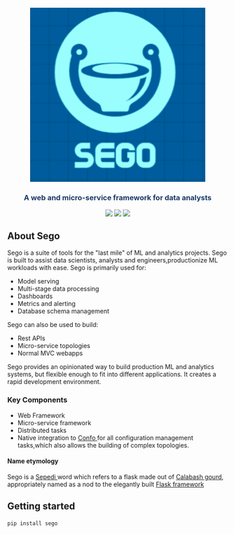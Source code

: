 


<p align="center"><img src="https://raw.githubusercontent.com/sambe-consulting/sego/master/sego/assets/logo.png?token=ASI6IMQLECOW25335IBSGZLAJFVMW" width="400"></p>

<p align="center"><h3 style="color: #193967; text-align: center">A web and micro-service framework for data analysts </h3></p>

<p align="center">
<a href="https://github.com/sambe-consulting/sego/actions/workflows/pytest-workflow.yml"><img src="https://github.com/sambe-consulting/sego/actions/workflows/pytest-workflow.yml/badge.svg"></a>
<a href="https://houndci.com"><img src="https://img.shields.io/badge/Reviewed_by-Hound-8E64B0.svg"></a>
<a href="https://github.com/apache/zookeeper/blob/master/LICENSE.txt"><img src="https://img.shields.io/github/license/apache/zookeeper"></a>


</p>

## About Sego

Sego is a suite of tools for the "last mile" of ML and analytics projects. Sego is built to assist data scientists, analysts and engineers,productionize 
ML workloads with ease. Sego is primarily used for:
- Model serving 
- Multi-stage data processing
- Dashboards 
- Metrics and alerting 
- Database schema management 


Sego can also be used to build:
- Rest APIs 
- Micro-service topologies 
- Normal MVC webapps 

Sego provides an opinionated way to build production ML and analytics systems, but flexible enough to fit into different applications. It creates a 
rapid development environment. 

### Key Components
- Web Framework
- Micro-service framework
- Distributed tasks
- Native integration to <a href="https://github.com/sambe-consulting/confo">Confo </a> for all configuration management tasks,which also allows the building of complex topologies. 
#### Name etymology
Sego is a <a href="https://en.wikipedia.org/wiki/Northern_Sotho_language">Sepedi </a> word which refers to a flask made out of <a href="https://en.wikipedia.org/wiki/Calabash">Calabash gourd</a>, appropriately named as a nod to 
the elegantly built <a href="https://github.com/pallets/flask">Flask framework</a>


## Getting started

```
pip install sego
```



